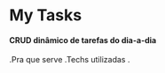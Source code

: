 <h1>My Tasks</h1>

<h4>CRUD dinâmico de tarefas do dia-a-dia</h4>


<a>.Pra que serve</a>
<a>.Techs utilizadas</a>
<a>.</a>